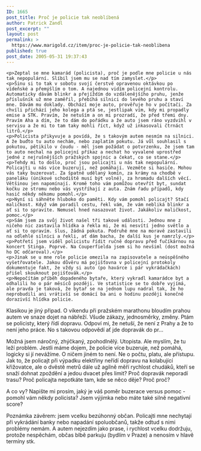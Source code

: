 ```yaml
---
ID: 1665
post_title: Proč je policie tak neoblíbená
author: Patrick Zandl
post_excerpt: ""
layout: post
permalink: >
  https://www.marigold.cz/item/proc-je-policie-tak-neoblibena
published: true
post_date: 2005-05-31 19:37:43
---
```

	<p>Zeptal se mne kamarád (policista), proč je podle mne policie u nás tak nepopulární. Slíbil jsem mu se nad tím zamyslet.</p>
	<p>Šinu si to tak v sobotu svojí čerstvě opravenou oktávkou po vídeňské a přemýšlím o tom. A najednou vidím policejní kontrolu. Automaticky dávám blinkr a přejíždím do vzdálenějšího pruhu, jenže příslušník už mne zaměřil, přebíhá silnici do levého pruhu a staví mne. Dávám mu doklady. Obchází moje auto, prověřuje ho v počítači. Za chvíli přichází jeho kolega a ptá se, jestlipak vím, kdy mi propadly emise a STK. Pravím, že netuším a on mi prozradí, že před třemi dny. Pravím Aha a dím, že to dám do pořádku a že auto jsem ráno vyzdvihl v servisu a že mi to tam taky mohli říct, když už inkasovali čtrnáct litrů.</p>
	<p>Policista přikyvuje a povídá, že s takovým autem nesmím na silnici. A že buďto tu auto nechám, nebo zaplatím pokutu. Já vůl souhlasil s pokutou, pětikilo v čoudu - měl jsem požádat o potvrzenku, že jsem tam to auto nechal na policejní příkaz a nechat ho vyvalené uprostřed jedné z nejrušnějších pražských spojnic a čekat, co se stane.</p>
	<p>Tehdy mi to došlo, proč jsou policajti u nás tak nepopulární. Policajti u nás více buzerují, než pomáhají. Vezměte si hasiče. Mohou vás taky buzerovat. Za špatně udělaný komín, za krámy na chodbě v paneláku (únikové schodiště musí být volné), za hromadu dalších věcí. Většinou jen napomínají. Kromě toho vám pomůžou otevřít byt, sundat kočku ze stromu nebo vás vystříhají z auta. Znám řadu případů, kdy hasič někdy někomu pomohl.</p>
	<p>Nyní si sáhněte hluboko do paměti. Kdy vám pomohl policajt? Stačí maličkost. Když vám poradil cestu, řekl vám, že vám nebliká blinkr a ať si to spravíte. Nemusel hned nasazovat život. Jakákoliv maličkost, pomoc.</p>
	<p>Sám jsem za svůj život našel tři takové události. Jednou mne z ničeho nic zastavila hlídka a řekla mi, že mi nesvítí jedno světlo a ať si to opravím. šlus, žádná pokuta. Podruhé mne na moravě zastavili na odlehlé silnici a řekli, ať dám bacha, že další kus je namrzlý.</p>
	<p>Potřetí jsem viděl policistu řídit ručně dopravu před fučíkárnou na koncert Stinga. Poprvé. Na Couperfielda jsem si ho nevšiml (dost možná ho DC odčaroval).</p>
	<p>Jinak se u mne role policie omezila na zapisovatele a neúspěšného vyšetřovatele. Jakou důvěru má pojišťovna v policejní protokoly dokumentuje fakt, že vždy si auto (po havárce i pár vykrádačkách) přišel skouknout pojišťovák.</p>
	<p>Nepočítám příběh dopadeného bytaře, který vykradl kamarádce byt a odhalili ho o pár měsíců později. Ve statistice se to dobře vyjímá, ale pravda je taková, že bytař se na jednom lupu nadral tak, že ho neprobudili ani vrátivší se domácí ba ani o hodinu později konečně dorazivší hlídka policie. 
Klasikou je jiný připad. O víkendu při pražském marathonu bloudím prahou autem ve snaze dojet na nábřeží. Všude zákazy, jednosměrky, změny. Ptám se policisty, který řídí dopravu. Odpoví mi, že netuší, že není z Prahy a že to není jeho práce. No s takovou odpovědí ať jde dopravák do pr...</p>
	<p>Možná jsem náročný, zhýčkaný, zpohodlnělý. Utopista. Ale myslím, že tu leží problém. Jestli máme dojem, že policie více buzeruje, než pomáhá, logicky si jí nevážíme. O ničem jiném to není. Ne o počtu, platu, ale přístupu. Jak to, že policajt při výpadku elektřiny neřídí dopravu na kolabující křižovatce, ale o dvěstě metrů dále už agilně měří rychlost chudáků, kteří se snaží dohnat zpoždění a jedou dvacet přes limit? Proč dopravák neporadí trasu? Proč policajta nepotkáte tam, kde se něco děje? Proč proč?</p>
	<p>A co vy? Napište mi prosím, jaký je váš poměr buzerace versus pomoc - pomohl vám někdy policista? Jsem výjimka nebo máte také silně negativní score?</p>
	<p>Poznámka závěrem: jsem vcelku bezúhonný občan. Policajti mne nechytají při vykrádání banky nebo napadání spoluobčanů, takže odtud s nimi problémy nemám. A autem nejezdím jako prase, i rychlost vcelku dodržuju, protože nespěchám, občas blbě parkuju (bydlím v Praze) a nenosím v hlavě termíny stk.
</p>
